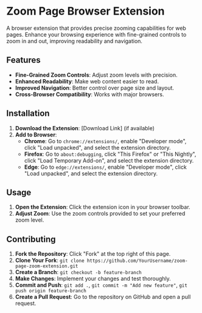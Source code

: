 # Zoom Page Browser Extension

A browser extension that provides precise zooming capabilities for web pages. Enhance your browsing experience with fine-grained controls to zoom in and out, improving readability and navigation.

## Features

- **Fine-Grained Zoom Controls**: Adjust zoom levels with precision.
- **Enhanced Readability**: Make web content easier to read.
- **Improved Navigation**: Better control over page size and layout.
- **Cross-Browser Compatibility**: Works with major browsers.

## Installation

1. **Download the Extension**: [Download Link] (if available)
2. **Add to Browser**:
   - **Chrome**: Go to `chrome://extensions/`, enable "Developer mode", click "Load unpacked", and select the extension directory.
   - **Firefox**: Go to `about:debugging`, click "This Firefox" or "This Nightly", click "Load Temporary Add-on", and select the extension directory.
   - **Edge**: Go to `edge://extensions/`, enable "Developer mode", click "Load unpacked", and select the extension directory.

## Usage

1. **Open the Extension**: Click the extension icon in your browser toolbar.
2. **Adjust Zoom**: Use the zoom controls provided to set your preferred zoom level.

## Contributing

1. **Fork the Repository**: Click "Fork" at the top right of this page.
2. **Clone Your Fork**: `git clone https://github.com/YourUsername/zoom-page-zoom-extension.git`
3. **Create a Branch**: `git checkout -b feature-branch`
4. **Make Changes**: Implement your changes and test thoroughly.
5. **Commit and Push**: `git add .`, `git commit -m "Add new feature"`, `git push origin feature-branch`
6. **Create a Pull Request**: Go to the repository on GitHub and open a pull request.
